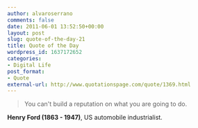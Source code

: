 ```yaml
---
author: alvaroserrano
comments: false
date: 2011-06-01 13:52:50+00:00
layout: post
slug: quote-of-the-day-21
title: Quote of the Day
wordpress_id: 1637172652
categories:
- Digital Life
post_format:
- Quote
external-url: http://www.quotationspage.com/quote/1369.html
---
```


<blockquote>You can't build a reputation on what you are going to do.</blockquote>

**Henry Ford (1863 - 1947)**, US automobile industrialist.
